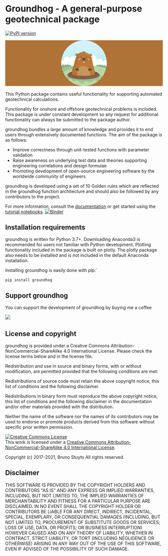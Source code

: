 Groundhog - A general-purpose geotechnical package
====================================================

[![PyPI version](https://badge.fury.io/py/groundhog.svg)](https://badge.fury.io/py/groundhog)

![alt text][logo]



[logo]: groundhog_banner_wide.png "Logo Title Text 2"

This Python package contains useful functionality for supporting automated geotechnical calculations.

Functionality for onshore and offshore geotechnical problems is included. This package is under constant
development so any request for additional functionality can always be submitted to the package author.

groundhog bundles a large amount of knowledge and provides it to end users through extensively documented functions. The aim of the package is as follows:

   - Improve correctness through unit-tested functions with parameter validation
   - Raise awareness on underlying test data and theories supporting engineering correlations and design formulae
   - Promoting development of open-source engineering software by the worldwide community of engineers

groundhog is developed using a set of 10 Golden rules which are reflected in the groundhog function
architecture and should also be followed by any contributors to the project.

For more information, consult the [documentation](http://snakesonabrain.com/docs/groundhog/index.html) or get started using the [tutorial notebooks](https://mybinder.org/v2/gh/snakesonabrain/groundhog/master). [![Binder](https://mybinder.org/badge_logo.svg)](https://mybinder.org/v2/gh/snakesonabrain/groundhog/master)

Installation requirements
-------------------------

groundhog is written for Python 3.7+. Downloading Anaconda3 is recommended for users not familiar with Python development.
Plotting functionality included in the package is built on plotly. The plotly package also needs to be installed and
is not included in the default Anaconda installation.

Installing groundhog is easily done with pip:`

```
pip install groundhog
```


Support groundhog
-------------------

You can support the development of groundhog by buying me a coffee

<a href="https://www.buymeacoffee.com/groundhog"><img src="https://img.buymeacoffee.com/button-api/?text=Buy me a coffee&emoji=&slug=groundhog&button_colour=FFDD00&font_colour=000000&font_family=Cookie&outline_colour=000000&coffee_colour=ffffff"></a>

License and copyright
-----------------------

groundhog is provided under a Creative Commons Attribution-NonCommercial-ShareAlike 4.0 International License. Please check the license terms below and in the license file.

Redistribution and use in source and binary forms, with or without modification,
are permitted provided that the following conditions are met:

  Redistributions of source code must retain the above copyright notice, this
  list of conditions and the following disclaimer.

  Redistributions in binary form must reproduce the above copyright notice, this
  list of conditions and the following disclaimer in the documentation and/or
  other materials provided with the distribution.

  Neither the name of the software nor the names of its
  contributors may be used to endorse or promote products derived from
  this software without specific prior written permission.
  
<a rel="license" href="http://creativecommons.org/licenses/by-nc-sa/4.0/"><img alt="Creative Commons License" style="border-width:0" src="https://i.creativecommons.org/l/by-nc-sa/4.0/88x31.png" /></a><br />This work is licensed under a <a rel="license" href="http://creativecommons.org/licenses/by-nc-sa/4.0/">Creative Commons Attribution-NonCommercial-ShareAlike 4.0 International License</a>.

Copyright (c) 2017-2021, Bruno Stuyts
All rights reserved.

Disclaimer
-------------

THIS SOFTWARE IS PROVIDED BY THE COPYRIGHT HOLDERS AND CONTRIBUTORS "AS IS" AND
ANY EXPRESS OR IMPLIED WARRANTIES, INCLUDING, BUT NOT LIMITED TO, THE IMPLIED
WARRANTIES OF MERCHANTABILITY AND FITNESS FOR A PARTICULAR PURPOSE ARE
DISCLAIMED. IN NO EVENT SHALL THE COPYRIGHT HOLDER OR CONTRIBUTORS BE LIABLE FOR
ANY DIRECT, INDIRECT, INCIDENTAL, SPECIAL, EXEMPLARY, OR CONSEQUENTIAL DAMAGES
(INCLUDING, BUT NOT LIMITED TO, PROCUREMENT OF SUBSTITUTE GOODS OR SERVICES;
LOSS OF USE, DATA, OR PROFITS; OR BUSINESS INTERRUPTION) HOWEVER CAUSED AND ON
ANY THEORY OF LIABILITY, WHETHER IN CONTRACT, STRICT LIABILITY, OR TORT
(INCLUDING NEGLIGENCE OR OTHERWISE) ARISING IN ANY WAY OUT OF THE USE OF THIS
SOFTWARE, EVEN IF ADVISED OF THE POSSIBILITY OF SUCH DAMAGE.